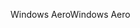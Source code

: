<span data-ttu-id="27c4f-101">Windows Aero</span><span class="sxs-lookup"><span data-stu-id="27c4f-101">Windows Aero</span></span>